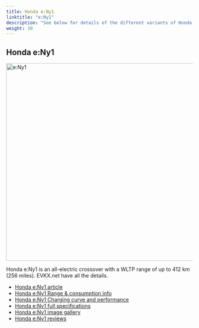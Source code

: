 ```yaml
---
title: Honda e:Ny1
linktitle: "e:Ny1"
description: "See below for details of the different variants of Honda e:Ny1"
weight: 30
---
```

## Honda e:Ny1

<a href="/models/honda/e_ny1/e_ny1/"><img src="https://media.evkx.net/multimedia/models/honda/e_ny1/e_ny1/main_1_st.jpg" width="800" height="533" alt="e:Ny1" ></a>

Honda e:Ny1 is an all-electric crossover with a WLTP range of up to 412 km (256 miles). EVKX.net have all the details. 

- [Honda e:Ny1 article](/models/honda/e_ny1/e_ny1/)
- [Honda e:Ny1 Range & consumption info](/models/honda/e_ny1/e_ny1/rangeandconsumption)
- [Honda e:Ny1 Charging curve and performance](/models/honda/e_ny1/e_ny1/chargingcurve)
- [Honda e:Ny1 full specifications](/models/honda/e_ny1/e_ny1/specifications)
- [Honda e:Ny1 image gallery](/models/honda/e_ny1/e_ny1/gallery)
- [Honda e:Ny1 reviews](/models/honda/e_ny1/e_ny1/reviews)

